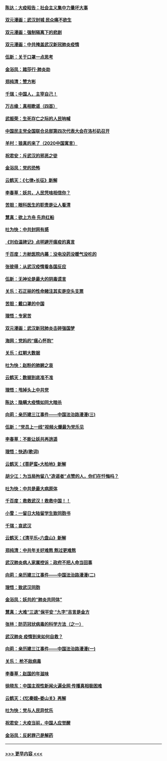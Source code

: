 #### [陈达：大疫昭告：社会主义集中力量坏大事](../pages/nsc993/n11859419.md?t=02110644) 
#### [双元漫画：武汉封城 民众痛不欲生](../pages/nsc993/n11859287.md?t=02110644) 
#### [双元漫画：强制隔离下的悲剧](../pages/nsc993/n11859244.md?t=02110644) 
#### [双元漫画：中共掩盖武汉新冠肺炎疫情](../pages/nsc993/n11858249.md?t=02110644) 
#### [伍新：关于口罩一点思考](../pages/nsc993/n11859195.md?t=02110644) 
#### [金浴凤：踏莎行‧肺炎劫](../pages/nsc993/n11858227.md?t=02110644) 
#### [郑纯清：赞方彬](../pages/nsc993/n11856803.md?t=02110644) 
#### [千瑞；中国人，主宰自己！](../pages/nsc993/n11856793.md?t=02110644) 
#### [万古缘：真相歌谣（四首）](../pages/nsc993/n11856263.md?t=02110644) 
#### [武振荣：生死存亡之际的人民呐喊](../pages/nsc993/n11856256.md?t=02110644) 
#### [中国民主党全国联合总部第四次代表大会在洛杉矶召开](../pages/nsc993/n11856344.md?t=02110644) 
#### [羊村：狼真的来了（2020中国寓言）](../pages/nsc993/n11856229.md?t=02110644) 
#### [祝君安：斥武汉的邪恶之徒](../pages/nsc993/n11855861.md?t=02110644) 
#### [金浴凤：党的恐怖](../pages/nsc993/n11855849.md?t=02110644) 
#### [云鹤天：《七律▪长征》新解](../pages/nsc993/n11855479.md?t=02110644) 
#### [李春草：妖共，人民凭啥相信你？](../pages/nsc993/n11855196.md?t=02110644) 
#### [苦胆：眼科医生的职责是让人看清](../pages/nsc993/n11853840.md?t=02110644) 
#### [慧真：欲上方舟 先弃红船](../pages/nsc993/n11853483.md?t=02110644) 
#### [吐为快：中共封网有感](../pages/nsc993/n11852575.md?t=02110644) 
#### [《刘伯温碑记》点明避开瘟疫的真言](../pages/nsc993/n11852128.md?t=02110644) 
#### [千百度：方舱医院内幕：没电没药没暖气没吃的](../pages/nsc993/n11850211.md?t=02110644) 
#### [张彼得：从武汉疫情看各国反应](../pages/nsc993/n11850102.md?t=02110644) 
#### [伍新：无神论是最大的阴毒谎言](../pages/nsc993/n11846129.md?t=02110644) 
#### [关乐：石正丽的性命赌注其实是空头支票](../pages/nsc993/n11846109.md?t=02110644) 
#### [苦胆：戴口罩的中国](../pages/nsc993/n11845576.md?t=02110644) 
#### [理悟：专家苦](../pages/nsc993/n11845564.md?t=02110644) 
#### [双元漫画：武汉新冠肺炎击碎强国梦](../pages/nsc993/n11843320.md?t=02110644) 
#### [海网：党妈的“瘟心怀抱”](../pages/nsc993/n11840740.md?t=02110644) 
#### [关乐：红朝大数据](../pages/nsc993/n11840675.md?t=02110644) 
#### [吐为快：赵粉的肺腑之哀](../pages/nsc993/n11840618.md?t=02110644) 
#### [云鹤天：数据到底准不准](../pages/nsc993/n11840325.md?t=02110644) 
#### [理悟：甩掉头上中共党](../pages/nsc993/n11838826.md?t=02110644) 
#### [陈达：隐瞒大疫情如同大暗杀](../pages/nsc993/n11838771.md?t=02110644) 
#### [向莉：亲历建三江事件——中国法治路漫漫(三)](../pages/nsc993/n11831825.md?t=02110644) 
#### [伍新：“党员上一线”视频火爆最为党乐见](../pages/nsc993/n11838200.md?t=02110644) 
#### [李春草：不能让妖共再逍遥](../pages/nsc993/n11838102.md?t=02110644) 
#### [理悟：快逃(歌词)](../pages/nsc993/n11838083.md?t=02110644) 
#### [云鹤天：《菩萨蛮▪大柏地》新解](../pages/nsc993/n11838059.md?t=02110644) 
#### [胡少江：为当局拘留八“造谣者”点赞的人，你们在忏悔吗？](../pages/nsc993/n11836801.md?t=02110644) 
#### [吐为快：中共是最大病原体](../pages/nsc993/n11836748.md?t=02110644) 
#### [千百度：救救武汉！救救中国！！](../pages/nsc993/n11836145.md?t=02110644) 
#### [小雪：一留日大陆留学生致同胞书](../pages/nsc993/n11834624.md?t=02110644) 
#### [千瑞：哀武汉](../pages/nsc993/n11833647.md?t=02110644) 
#### [云鹤天：《清平乐▪六盘山》新解](../pages/nsc993/n11833611.md?t=02110644) 
#### [郑纯清：中共年关好难熬 熬过更难熬](../pages/nsc993/n11833489.md?t=02110644) 
#### [武汉肺炎病人家属控诉：政府不把人命当回事](../pages/nsc993/n11833205.md?t=02110644) 
#### [向莉：亲历建三江事件——中国法治路漫漫(二)](../pages/nsc993/n11829102.md?t=02110644) 
#### [理悟：致武汉同胞](../pages/nsc993/n11831522.md?t=02110644) 
#### [金浴凤：妖共的“肺炎共同体”](../pages/nsc993/n11829448.md?t=02110644) 
#### [慧真：大难“三退”保平安 “九字”吉言是金方](../pages/nsc993/n11829501.md?t=02110644) 
#### [张林：防范冠状病毒的科学方法（之一）](../pages/nsc993/n11828618.md?t=02110644) 
#### [武汉肺炎 疫情到来如何自救？](../pages/nsc993/n11827632.md?t=02110644) 
#### [向莉：亲历建三江事件——中国法治路漫漫(一)](../pages/nsc993/n11827190.md?t=02110644) 
#### [关乐： 枪不敌病毒](../pages/nsc993/n11826746.md?t=02110644) 
#### [李春草：赵国的年滋味](../pages/nsc993/n11826321.md?t=02110644) 
#### [徐晓东：中国主观性新闻火遍全网 传播真相极困难](../pages/nsc993/n11826508.md?t=02110644) 
#### [云鹤天：《忆秦娥▪娄山关》再解](../pages/nsc993/n11824682.md?t=02110644) 
#### [吐为快：党与人民异忧乐](../pages/nsc993/n11824660.md?t=02110644) 
#### [祝君安：大疫当前，中国人应觉醒](../pages/nsc993/n11821946.md?t=02110644) 
#### [金浴凤：反躬罪己是解药](../pages/nsc993/n11820280.md?t=02110644) 

----
#### [ >>> 更早内容 <<< ](../indexes/nsc993-earlier.md)
